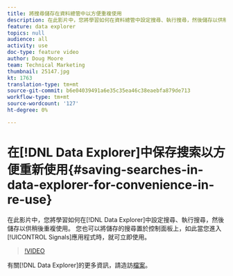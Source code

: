 ```yaml
---
title: 將搜尋儲存在資料總管中以方便重複使用
description: 在此影片中，您將學習如何在資料總管中設定搜尋、執行搜尋，然後儲存以供稍後重新使用。 您也可以將儲存的搜尋置於控制面板上，如此當您進入Signals應用程式時，就可立即使用。
feature: data explorer
topics: null
audience: all
activity: use
doc-type: feature video
author: Doug Moore
team: Technical Marketing
thumbnail: 25147.jpg
kt: 1763
translation-type: tm+mt
source-git-commit: b6e04039491a6e35c35ea46c38eaebfa879de713
workflow-type: tm+mt
source-wordcount: '127'
ht-degree: 0%

---
```



# 在[!DNL Data Explorer]中保存搜索以方便重新使用{#saving-searches-in-data-explorer-for-convenience-in-re-use}

在此影片中，您將學習如何在[!DNL Data Explorer]中設定搜尋、執行搜尋，然後儲存以供稍後重複使用。 您也可以將儲存的搜尋置於控制面板上，如此當您進入[!UICONTROL Signals]應用程式時，就可立即使用。

>[!VIDEO](https://video.tv.adobe.com/v/25147/?quality=12)

有關[!DNL Data Explorer]的更多資訊，請造訪[檔案](https://experiencecloud.adobe.com/resources/help/en_US/aam/data-explorer.html)。